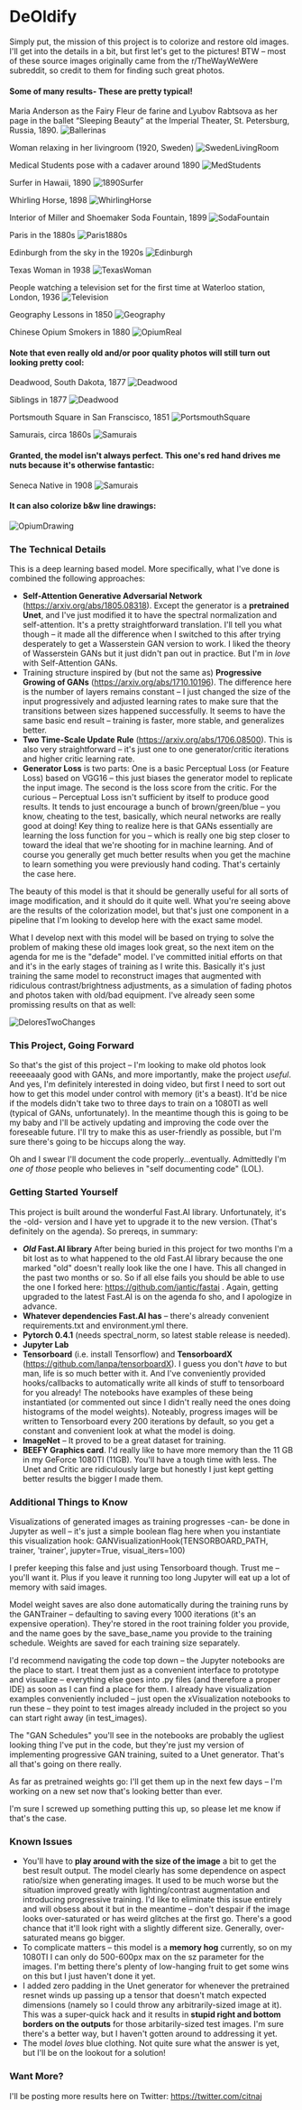 # DeOldify

Simply put, the mission of this project is to colorize and restore old images.  I'll get into the details in a bit, but first let's get to the pictures!  BTW – most of these source images originally came from the r/TheWayWeWere subreddit, so credit to them for finding such great photos.

#### Some of many results- These are pretty typical!

Maria Anderson as the Fairy Fleur de farine and Lyubov Rabtsova as her page in the ballet “Sleeping Beauty” at the Imperial Theater, St. Petersburg, Russia, 1890.
![Ballerinas](result_images/Ballerinas.jpg)

Woman relaxing in her livingroom (1920, Sweden)
![SwedenLivingRoom](result_images/SweedishLivingRoom1920.jpg)

Medical Students pose with a cadaver around 1890
![MedStudents](result_images/MedStudentsCards.jpg)

Surfer in Hawaii, 1890
![1890Surfer](result_images/1890Surfer.jpg)

Whirling Horse, 1898
![WhirlingHorse](result_images/WhirlingHorse.jpg)

Interior of Miller and Shoemaker Soda Fountain, 1899
![SodaFountain](result_images/SodaShop.jpg)

Paris in the 1880s
![Paris1880s](result_images/Paris1880s.jpg)

Edinburgh from the sky in the 1920s
![Edinburgh](result_images/FlyingOverEdinburgh.jpg)

Texas Woman in 1938
![TexasWoman](result_images/TexasWoman.jpg)

People watching a television set for the first time at Waterloo station, London, 1936
![Television](result_images/FirstTV1930s.jpg)

Geography Lessons in 1850
![Geography](result_images/GeographyLessons.jpg)

Chinese Opium Smokers in 1880
![OpiumReal](result_images/ChineseOpium1880s.jpg)


#### Note that even really old and/or poor quality photos will still turn out looking pretty cool:

Deadwood, South Dakota, 1877
![Deadwood](result_images/OldWest.jpg)

Siblings in 1877
![Deadwood](result_images/Olds1875.jpg)

Portsmouth Square in San Franscisco, 1851
![PortsmouthSquare](result_images/SanFran1850sRetry.jpg)

Samurais, circa 1860s
![Samurais](result_images/Samurais.jpg)

#### Granted, the model isn't always perfect.  This one's red hand drives me nuts because it's otherwise fantastic:

Seneca Native in 1908
![Samurais](result_images/SenecaNative1908.jpg)

#### It can also colorize b&w line drawings:

![OpiumDrawing](result_images/OpiumSmokersDrawing.jpg)



### The Technical Details

This is a deep learning based model.  More specifically, what I've done is combined the following approaches:
* **Self-Attention Generative Adversarial Network** (https://arxiv.org/abs/1805.08318).  Except the generator is a **pretrained Unet**, and I've just modified it to have the spectral normalization and self-attention.  It's a pretty straightforward translation. I'll tell you what though – it made all the difference when I switched to this after trying desperately to get a Wasserstein GAN version to work.  I liked the theory of Wasserstein GANs but it just didn't pan out in practice.  But I'm in *love* with Self-Attention GANs.
* Training structure inspired by (but not the same as) **Progressive Growing of GANs** (https://arxiv.org/abs/1710.10196).  The difference here is the number of layers remains constant – I just changed the size of the input progressively and adjusted learning rates to make sure that the transitions between sizes happened successfully.  It seems to have the same basic end result – training is faster, more stable, and generalizes better.  
* **Two Time-Scale Update Rule** (https://arxiv.org/abs/1706.08500).  This is also very straightforward – it's just one to one generator/critic iterations and higher critic learning rate. 
* **Generator Loss** is two parts:  One is a basic Perceptual Loss (or Feature Loss) based on VGG16 – this just biases the generator model to replicate the input image.  The second is the loss score from the critic.  For the curious – Perceptual Loss isn't sufficient by itself to produce good results.  It tends to just encourage a bunch of brown/green/blue – you know, cheating to the test, basically, which neural networks are really good at doing!  Key thing to realize here is that GANs essentially are learning the loss function for you – which is really one big step closer to toward the ideal that we're shooting for in machine learning.  And of course you generally get much better results when you get the machine to learn something you were previously hand coding.  That's certainly the case here.

The beauty of this model is that it should be generally useful for all sorts of image modification, and it should do it quite well.  What you're seeing above are the results of the colorization model, but that's just one component in a pipeline that I'm looking to develop here with the exact same model. 

What I develop next with this model will be based on trying to solve the problem of making these old images look great, so the next item on the agenda for me is the "defade" model.  I've committed initial efforts on that and it's in the early stages of training as I write this.  Basically it's just training the same model to reconstruct images that augmented with ridiculous contrast/brightness adjustments, as a simulation of fading photos and photos taken with old/bad equipment. I've already seen some promissing results on that as well:

![DeloresTwoChanges](result_images/DeloresTwoChanges.jpg)

### This Project, Going Forward
So that's the gist of this project – I'm looking to make old photos look reeeeaaaly good with GANs, and more importantly, make the project *useful*.  And yes, I'm definitely interested in doing video, but first I need to sort out how to get this model under control with memory (it's a beast).  It'd be nice if the models didn't take two to three days to train on a 1080TI as well (typical of GANs, unfortunately). In the meantime though this is going to be my baby and I'll be actively updating and improving the code over the foreseable future.  I'll try to make this as user-friendly as possible, but I'm sure there's going to be hiccups along the way.  

Oh and I swear I'll document the code properly...eventually.  Admittedly I'm *one of those* people who believes in "self documenting code" (LOL).

### Getting Started Yourself
This project is built around the wonderful Fast.AI library.  Unfortunately, it's the -old- version and I have yet to upgrade it to the new version.  (That's definitely on the agenda).  So prereqs, in summary:
* ***Old* Fast.AI library**  After being buried in this project for two months I'm a bit lost as to what happened to the old Fast.AI library because the one marked "old" doesn't really look like the one I have.  This all changed in the past two months or so.  So if all else fails you should be able to use the one I forked here: https://github.com/jantic/fastai .  Again, getting upgraded to the latest Fast.AI is on the agenda fo sho, and I apologize in advance.
* **Whatever dependencies Fast.AI has** – there's already convenient requirements.txt and environment.yml there.
* **Pytorch 0.4.1** (needs spectral_norm, so  latest stable release is needed).
* **Jupyter Lab**
* **Tensorboard** (i.e. install Tensorflow) and **TensorboardX** (https://github.com/lanpa/tensorboardX).  I guess you don't *have* to but man, life is so much better with it.  And I've conveniently provided hooks/callbacks to automatically write all kinds of stuff to tensorboard for you already!  The notebooks have examples of these being instantiated (or commented out since I didn't really need the ones doing histograms of the model weights).  Noteably, progress images will be written to Tensorboard every 200 iterations by default, so you get a constant and convenient look at what the model is doing. 
* **ImageNet** – It proved to be a great dataset for training.  
* **BEEFY Graphics card**.  I'd really like to have more memory than the 11 GB in my GeForce 1080TI (11GB).  You'll have a tough time with less.  The Unet and Critic are ridiculously large but honestly I just kept getting better results the bigger I made them.  

### Additional Things to Know

Visualizations of generated images as training progresses -can- be done in Jupyter as well – it's just a simple boolean flag here when you instantiate this visualization hook:  GANVisualizationHook(TENSORBOARD_PATH, trainer, 'trainer', jupyter=True, visual_iters=100)

I prefer keeping this false and just using Tensorboard though.  Trust me – you'll want it. Plus if you leave it running too long Jupyter will eat up a lot of memory with said images.

Model weight saves are also done automatically during the training runs by the GANTrainer – defaulting to saving every 1000 iterations (it's an expensive operation).  They're stored in the root training folder you provide, and the name goes by the save_base_name you provide to the training schedule.  Weights are saved for each training size separately.

I'd recommend navigating the code top down – the Jupyter notebooks are the place to start.  I treat them just as a convenient interface to prototype and visualize – everything else goes into .py files (and therefore a proper IDE) as soon as I can find a place for them.  I already have visualization examples conveniently included – just open the xVisualization notebooks to run these – they point to test images already included in the project so you can start right away (in test_images). 

The "GAN Schedules" you'll see in the notebooks are probably the ugliest looking thing I've put in the code, but they're just my version of implementing progressive GAN training, suited to a Unet generator.  That's all that's going on there really.

As far as pretrained weights go:  I'll get them up in the next few days – I'm working on a new set now that's looking better than ever.  

I'm sure I screwed up something putting this up, so please let me know if that's the case. 

### Known Issues

* You'll have to **play around with the size of the image** a bit to get the best result output.  The model clearly has some dependence on aspect ratio/size when generating images. It used to be much worse but the situation improved greatly with lighting/contrast augmentation and introducing progressive training.  I'd like to eliminate this issue entirely and will obsess about it but in the meantime – don't despair if the image looks over-saturated or has weird glitches at the first go. There's a good chance that it'll look right with a slightly different size.  Generally, over-saturated means go bigger.
* To complicate matters – this model is a **memory hog** currently, so on my 1080TI I can only do 500-600px max on the sz parameter for the images.  I'm betting there's plenty of low-hanging fruit to get some wins on this but I just haven't done it yet.
* I added zero padding in the Unet generator for whenever the pretrained resnet winds up passing up a tensor that doesn't match expected dimensions (namely so I could throw any arbitrarily-sized image at it).  This was a super-quick hack and it results in **stupid right and bottom borders on the outputs** for those arbitarily-sized test images. I'm sure there's a better way, but I  haven't gotten around to addressing it yet.  
* The model *loves* blue clothing.  Not quite sure what the answer is yet, but I'll be on the lookout for a solution!

### Want More?

I'll be posting more results here on Twitter: https://twitter.com/citnaj






